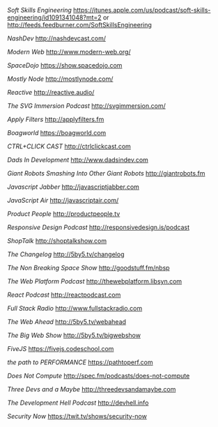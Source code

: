 *Soft Skills Engineering*
https://itunes.apple.com/us/podcast/soft-skills-engineering/id1091341048?mt=2 or http://feeds.feedburner.com/SoftSkillsEngineering

*NashDev*
http://nashdevcast.com/

*Modern Web*
http://www.modern-web.org/

*SpaceDojo*
https://show.spacedojo.com

*Mostly Node*
http://mostlynode.com/

*Reactive*
http://reactive.audio/

*The SVG Immersion Podcast*
http://svgimmersion.com/

*Apply Filters*
http://applyfilters.fm

*Boagworld*
https://boagworld.com

*CTRL+CLICK CAST*
http://ctrlclickcast.com

*Dads In Development*
http://www.dadsindev.com

*Giant Robots Smashing Into Other Giant Robots*
http://giantrobots.fm

*Javascript Jabber*
http://javascriptjabber.com

*JavaScript Air*
http://javascriptair.com/

*Product People*
http://productpeople.tv

*Responsive Design Podcast*
http://responsivedesign.is/podcast

*ShopTalk*
http://shoptalkshow.com

*The Changelog*
http://5by5.tv/changelog

*The Non Breaking Space Show*
http://goodstuff.fm/nbsp

*The Web Platform Podcast*
http://thewebplatform.libsyn.com

*React Podcast*
http://reactpodcast.com

*Full Stack Radio*
http://www.fullstackradio.com

*The Web Ahead*
http://5by5.tv/webahead

*The Big Web Show*
http://5by5.tv/bigwebshow

*FiveJS*
https://fivejs.codeschool.com

*the path to PERFORMANCE*
https://pathtoperf.com

*Does Not Compute*
http://spec.fm/podcasts/does-not-compute

*Three Devs and a Maybe*
http://threedevsandamaybe.com

*The Development Hell Podcast*
http://devhell.info

*Security Now*
https://twit.tv/shows/security-now
